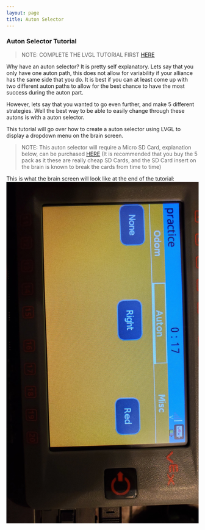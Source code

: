 ```yaml
---
layout: page
title: Auton Selector
---
```


### Auton Selector Tutorial

> NOTE: COMPLETE THE LVGL TUTORIAL FIRST [HERE](/tutorials/LVGL.md)

Why have an auton selector? It is pretty self explanatory. Lets say that you only have one auton path, this does not allow for variability if your alliance has the same side that you do. It is best if you can at least come up with two different auton paths to allow for the best chance to have the most success during the auton part. 

However, lets say that you wanted to go even further, and make 5 different strategies. Well the best way to be able to easily change through these autons is with a auton selector.

This tutorial will go over how to create a auton selector using LVGL to display a dropdown menu on the brain screen. 
>NOTE: This auton selector will require a Micro SD Card, explanation below, can be purchased [HERE](https://www.amazon.com/dp/B09WW69YRD/ref=twister_B0BSYDVHBC?_encoding=UTF8&th=1) 
(It is recommended that you buy the 5 pack as it these are really cheap SD Cards, and the SD Card insert on the brain is known to break the cards from time to time)

This is what the brain screen will look like at the end of the tutorial:
![LOOK](/tutorials/imgs/Auton/Look.jpg)

